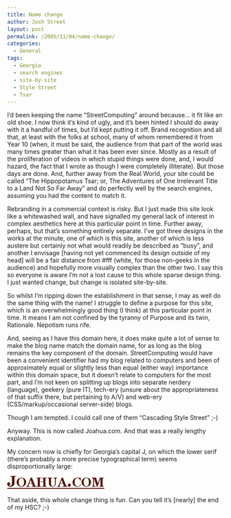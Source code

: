 ```yaml
---
title: Name change
author: Josh Street
layout: post
permalink: /2005/11/04/name-change/
categories:
  - General
tags:
  - Georgia
  - search engines
  - site-by-site
  - Style Street
  - Tsar
---
```

I&#8217;d been keeping the name &#8220;StreetComputing&#8221; around because&#8230; it fit like an old shoe. I now think it&#8217;s kind of ugly, and it&#8217;s been hinted I should do away with it a handful of times, but I&#8217;d kept putting it off. Brand recognition and all that, at least with the folks at school, many of whom remembered it from Year 10 (when, it must be said, the audience from that part of the world was many times greater than what it has been ever since. Mostly as a result of the proliferation of videos in which stupid things were done, and, I would hazard, the fact that I wrote as though I were completely illiterate). But those days are done. And, further away from the Real World, your site could be called &#8220;The Hippopotamus Tsar; or, The Adventures of One Irrelevant Title to a Land Not So Far Away&#8221; and do perfectly well by the search engines, assuming you had the content to match it.

Rebranding in a commercial context is risky. But I just made this site look like a whitewashed wall, and have signalled my general lack of interest in complex aesthetics here at this particular point in time. Further away, perhaps, but that&#8217;s something entirely separate. I&#8217;ve got three designs in the works at the minute, one of which is this site, another of which is less austere but certainly not what would readily be described as &#8220;busy&#8221;, and another I envisage [having not yet commenced its design outside of my head] will be a fair distance from #fff (white, for those non-geeks in the audience) and hopefully more visually complex than the other two. I say this so everyone is aware I&#8217;m not a lost cause to this whole sparse design thing. I just wanted change, but change is isolated site-by-site.

So whilst I&#8217;m ripping down the establishment in that sense, I may as well do the same thing with the name! I struggle to define a purpose for this site, which is an overwhelmingly good thing (I think) at this particular point in time. It means I am not confined by the tyranny of Purpose and its twin, Rationale. Nepotism runs rife.

And, seeing as I have this domain here, it does make quite a lot of sense to make the blog name match the domain name, for as long as the blog remains the key component of the domain. StreetComputing would have been a convenient identifier had my blog related to computers and been of approximately equal or slightly less than equal (either way) importance within this domain space, but it doesn&#8217;t relate to computers for the most part, and I&#8217;m not keen on splitting up blogs into separate nerdery (language), geekery (pure IT), tech-ery (unsure about the appropriateness of that suffix there, but pertaining to A/V) and web-ery (CSS/markup/occasional server-side) blogs.

Though I am tempted. I could call one of them &#8220;Cascading Style Street&#8221; ;-)

Anyway. This is now called Joahua.com. And that was a really lengthy explanation.

My concern now is chiefly for Georgia&#8217;s capital J, on which the lower serif (there&#8217;s probably a more precise typographical term) seems disproportionally large:

![Joahua.com set in Georgia][1]

That aside, this whole change thing is fun. Can you tell it&#8217;s [nearly] the end of my HSC? ;-)

 [1]: /blog/wp-content/2005/11/joahuacomgeorgia.png